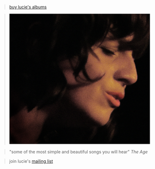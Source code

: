 > [buy lucie's albums](https://luciethorne.bandcamp.com/)

> [![](data/image/front/close.jpg)](?p=albums/everything-sings-tonight)

> "some of the most simple and beautiful songs you will hear" _The Age_

> join lucie's [mailing list](?p=forms/mailing-list)

